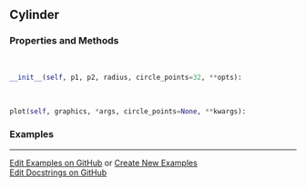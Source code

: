 ## <a id="McUtils.Plots.Primitives.Cylinder">Cylinder</a>


### Properties and Methods
<a id="McUtils.Plots.Primitives.Cylinder.__init__">&nbsp;</a>
```python
__init__(self, p1, p2, radius, circle_points=32, **opts): 
```

<a id="McUtils.Plots.Primitives.Cylinder.plot">&nbsp;</a>
```python
plot(self, graphics, *args, circle_points=None, **kwargs): 
```

### Examples


___

[Edit Examples on GitHub](https://github.com/McCoyGroup/References/edit/gh-pages/Documentation/examples/McUtils/Plots/Primitives/Cylinder.md) or 
[Create New Examples](https://github.com/McCoyGroup/References/new/gh-pages/?filename=Documentation/examples/McUtils/Plots/Primitives/Cylinder.md) <br/>
[Edit Docstrings on GitHub](https://github.com/McCoyGroup/McUtils/edit/master/Plots/Primitives.py?message=Update%20Docs)